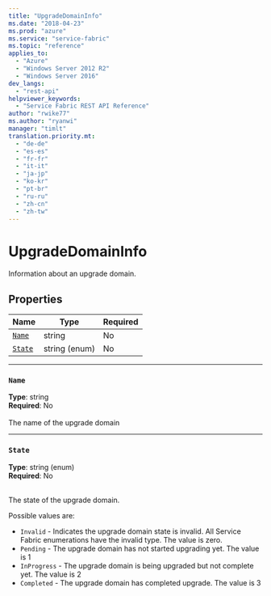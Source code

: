 ```yaml
---
title: "UpgradeDomainInfo"
ms.date: "2018-04-23"
ms.prod: "azure"
ms.service: "service-fabric"
ms.topic: "reference"
applies_to: 
  - "Azure"
  - "Windows Server 2012 R2"
  - "Windows Server 2016"
dev_langs: 
  - "rest-api"
helpviewer_keywords: 
  - "Service Fabric REST API Reference"
author: "rwike77"
ms.author: "ryanwi"
manager: "timlt"
translation.priority.mt: 
  - "de-de"
  - "es-es"
  - "fr-fr"
  - "it-it"
  - "ja-jp"
  - "ko-kr"
  - "pt-br"
  - "ru-ru"
  - "zh-cn"
  - "zh-tw"
---
```

# UpgradeDomainInfo

Information about an upgrade domain.

## Properties
| Name | Type | Required |
| --- | --- | --- |
| [`Name`](#name) | string | No |
| [`State`](#state) | string (enum) | No |

____
### `Name`
__Type__: string <br/>
__Required__: No<br/>
<br/>
The name of the upgrade domain

____
### `State`
__Type__: string (enum) <br/>
__Required__: No<br/>
<br/>


The state of the upgrade domain.

Possible values are: 

  - `Invalid` - Indicates the upgrade domain state is invalid. All Service Fabric enumerations have the invalid type. The value is zero.
  - `Pending` - The upgrade domain has not started upgrading yet. The value is 1
  - `InProgress` - The upgrade domain is being upgraded but not complete yet. The value is 2
  - `Completed` - The upgrade domain has completed upgrade. The value is 3


